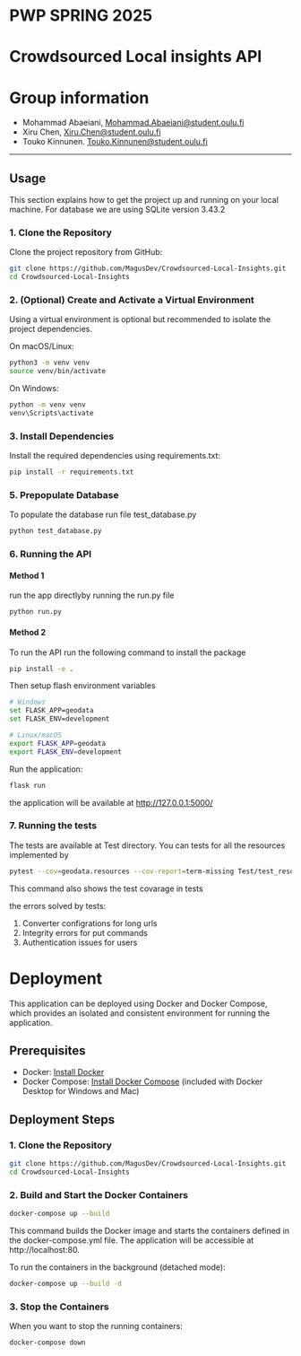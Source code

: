 # PWP SPRING 2025

# Crowdsourced Local insights API

# Group information

- Mohammad Abaeiani, [Mohammad.Abaeiani@student.oulu.fi](mailto:Mohammad.Abaeiani@student.oulu.fi)
- Xiru Chen, [Xiru.Chen@student.oulu.fi](mailto:Xiru.Chen@student.oulu.fi)
- Touko Kinnunen. [Touko.Kinnunen@student.oulu.fi](mailto:Touko.Kinnunen@student.oulu.fi)

---

## Usage

This section explains how to get the project up and running on your local machine. For database we are using SQLite version 3.43.2

### 1. Clone the Repository

Clone the project repository from GitHub:

```bash
git clone https://github.com/MagusDev/Crowdsourced-Local-Insights.git
cd Crowdsourced-Local-Insights
```

### 2. (Optional) Create and Activate a Virtual Environment

Using a virtual environment is optional but recommended to isolate the project dependencies.

On macOS/Linux:

```bash
python3 -m venv venv
source venv/bin/activate
```

On Windows:

```bash
python -m venv venv
venv\Scripts\activate
```

### 3. Install Dependencies

Install the required dependencies using requirements.txt:

```bash
pip install -r requirements.txt
```

### 5. Prepopulate Database

To populate the database run file test_database.py

```bash
python test_database.py
```

### 6. Running the API

#### Method 1

run the app directlyby running the run.py file

```bash
python run.py
```

#### Method 2

To run the API run the following command to install the package

```bash
pip install -e .
```

Then setup flash environment variables

```bash
# Windows
set FLASK_APP=geodata
set FLASK_ENV=development

# Linux/macOS
export FLASK_APP=geodata
export FLASK_ENV=development
```

Run the application:

```bash
flask run
```

the application will be available at http://127.0.0.1:5000/

### 7. Running the tests

The tests are available at Test directory. You can tests for all the resources implemented by

```bash
pytest --cov=geodata.resources --cov-report=term-missing Test/test_resources.py
```

This command also shows the test covarage in tests

the errors solved by tests:

1. Converter configrations for long urls
2. Integrity errors for put commands
3. Authentication issues for users

# Deployment

This application can be deployed using Docker and Docker Compose, which provides an isolated and consistent environment for running the application.

## Prerequisites

- Docker: [Install Docker](https://docs.docker.com/get-docker/)
- Docker Compose: [Install Docker Compose](https://docs.docker.com/compose/install/) (included with Docker Desktop for Windows and Mac)

## Deployment Steps

### 1. Clone the Repository

```bash
git clone https://github.com/MagusDev/Crowdsourced-Local-Insights.git
cd Crowdsourced-Local-Insights
```

### 2. Build and Start the Docker Containers

```bash
docker-compose up --build
```

This command builds the Docker image and starts the containers defined in the docker-compose.yml file. The application will be accessible at http://localhost:80.

To run the containers in the background (detached mode):

```bash
docker-compose up --build -d
```

### 3. Stop the Containers

When you want to stop the running containers:

```bash
docker-compose down
```
